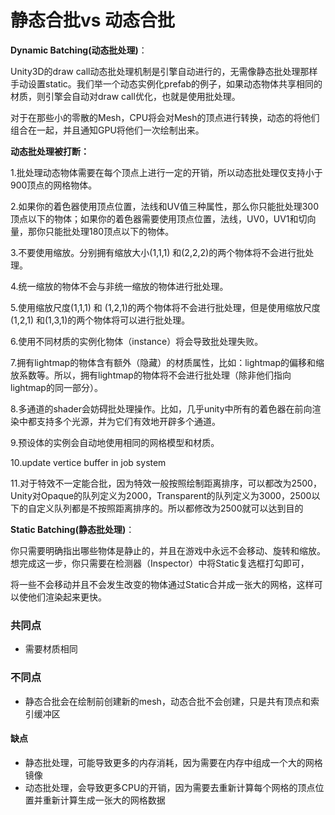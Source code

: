 # 静态合批vs 动态合批

**Dynamic Batching\(动态批处理\)**： 

Unity3D的draw call动态批处理机制是引擎自动进行的，无需像静态批处理那样手动设置static。我们举一个动态实例化prefab的例子，如果动态物体共享相同的 材质，则引擎会自动对draw call优化，也就是使用批处理。

对于在那些小的零散的Mesh，CPU将会对Mesh的顶点进行转换，动态的将他们组合在一起，并且通知GPU将他们一次绘制出来。 

**动态批处理被打断：**

1.批处理动态物体需要在每个顶点上进行一定的开销，所以动态批处理仅支持小于900顶点的网格物体。

2.如果你的着色器使用顶点位置，法线和UV值三种属性，那么你只能批处理300顶点以下的物体；如果你的着色器需要使用顶点位置，法线，UV0，UV1和切向量，那你只能批处理180顶点以下的物体。

3.不要使用缩放。分别拥有缩放大小\(1,1,1\) 和\(2,2,2\)的两个物体将不会进行批处理。

4.统一缩放的物体不会与非统一缩放的物体进行批处理。

5.使用缩放尺度\(1,1,1\) 和 \(1,2,1\)的两个物体将不会进行批处理，但是使用缩放尺度\(1,2,1\) 和\(1,3,1\)的两个物体将可以进行批处理。

6.使用不同材质的实例化物体（instance）将会导致批处理失败。

7.拥有lightmap的物体含有额外（隐藏）的材质属性，比如：lightmap的偏移和缩放系数等。所以，拥有lightmap的物体将不会进行批处理（除非他们指向lightmap的同一部分）。

8.多通道的shader会妨碍批处理操作。比如，几乎unity中所有的着色器在前向渲染中都支持多个光源，并为它们有效地开辟多个通道。

9.预设体的实例会自动地使用相同的网格模型和材质。

10.update vertice buffer in job system

11.对于特效不一定能合批，因为特效一般按照绘制距离排序，可以都改为2500， Unity对Opaque的队列定义为2000，Transparent的队列定义为3000，2500以下的自定义队列都是不按照距离排序的。所以都修改为2500就可以达到目的

  
**Static Batching\(静态批处理\)**：

你只需要明确指出哪些物体是静止的，并且在游戏中永远不会移动、旋转和缩放。想完成这一步，你只需要在检测器（Inspector）中将Static复选框打勾即可，

将一些不会移动并且不会发生改变的物体通过Static合并成一张大的网格，这样可以使他们渲染起来更快。



### 共同点

* 需要材质相同

### 不同点

* 静态合批会在绘制前创建新的mesh，动态合批不会创建，只是共有顶点和索引缓冲区

#### 缺点

* 静态批处理，可能导致更多的内存消耗，因为需要在内存中组成一个大的网格镜像  
* 动态批处理，会导致更多CPU的开销，因为需要去重新计算每个网格的顶点位置并重新计算生成一张大的网格数据









